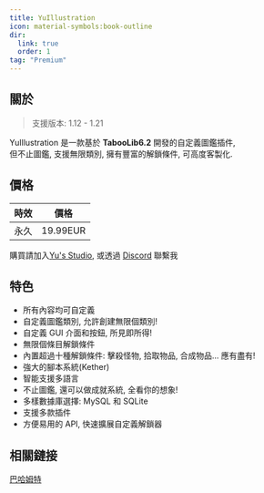 ```yaml
---
title: YuIllustration
icon: material-symbols:book-outline
dir:
  link: true
  order: 1
tag: "Premium"
---
```


## 關於

> 支援版本: 1.12 - 1.21

YuIllustration 是一款基於 **TabooLib6.2** 開發的自定義圖鑑插件,  
但不止圖鑑, 支援無限類別, 擁有豐富的解鎖條件, 可高度客製化.

## 價格

| 時效 | 價格 |
| :--: | :--: |
| 永久 | 19.99EUR |

購買請加入[Yu's Studio](https://discord.com/invite/SzPBHGttaR), 或透過 [Discord](https://discord.com/users/1092505635767205948) 聯繫我

## 特色

- 所有內容均可自定義
- 自定義圖鑑類別, 允許創建無限個類別!
- 自定義 GUI 介面和按鈕, 所見即所得!
- 無限個條目解鎖條件
- 內置超過十種解鎖條件: 擊殺怪物, 拾取物品, 合成物品... 應有盡有!
- 強大的腳本系統(Kether)
- 智能支援多語言
- 不止圖鑑, 還可以做成就系統, 全看你的想象!
- 多樣數據庫選擇: MySQL 和 SQLite
- 支援多款插件
- 方便易用的 API, 快速擴展自定義解鎖器

## 相關鏈接

[巴哈姆特](https://forum.gamer.com.tw/C.php?bsn=18673&snA=201173)